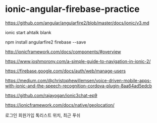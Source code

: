 # ionic-angular-firebase-practice

https://github.com/angular/angularfire2/blob/master/docs/ionic/v3.md

ionic start ahtalk blank

npm install angularfire2 firebase --save

http://ionicframework.com/docs/components/#overview

https://www.joshmorony.com/a-simple-guide-to-navigation-in-ionic-2/

https://firebase.google.com/docs/auth/web/manage-users

https://medium.com/@christophewillemsen/voice-driven-mobile-apps-with-ionic-and-the-speech-recognition-cordova-plugin-8aa64ad5edcb

https://github.com/rajayogan/ionic3chat-ep9

https://ionicframework.com/docs/native/geolocation/

로그인
회원가입
톡리스트
위치, 최근
푸쉬